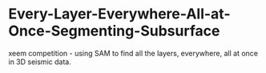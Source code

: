 # Every-Layer-Everywhere-All-at-Once-Segmenting-Subsurface
xeem competition - using SAM to find all the layers, everywhere, all at once in 3D seismic data.
